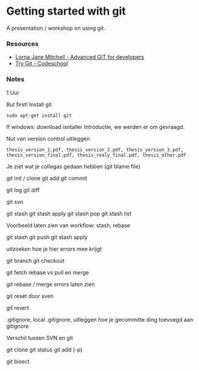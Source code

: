 # Getting started with git
A presentation / workshop on using git.

### Resources
- [Lorna Jane Mitchell - Advanced GIT for developers](https://www.youtube.com/watch?v=duqBHik7nRo)
- [Try Git - Codeschool](https://www.codeschool.com/courses/try-git)


### Notes
1 Uur

But first! Install git
```
sudo apt-get install git
```

If windows: download isntaller
Introductie, we werden er om gevraagd.

Nut van version control uitleggen
```
thesis_version_1.pdf, thesis_version_2.pdf, thesis_version_3.pdf, thesis_version_final.pdf, thesis_realy_final.pdf, thesis_other.pdf
```
Je ziet wat je collegas gedaan hebben (git blame file)

git init / clone
git add
git commit

git log
git diff

git svn

git stash
git stash apply
git stash pop
git stash list

Voorbeeld laten zien van workflow: stash, rebase

git stash
git push
git stash apply

uitzoeken hoe je hier errors mee krijgt

git branch
git checkout

git fetch rebase vs pull en merge

git rebase / merge errors laten zien


git reset door sven

git revert

.gitignore, local .gitignore, uitleggen hoe je gecommitte ding toevoegd aan gitignore


Verschil tussen SVN en git

git clone
git status
git add (-p)


git bisect
